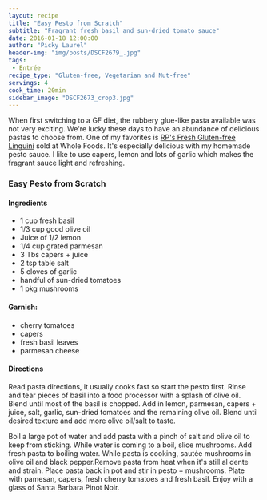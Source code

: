 ```yaml
---
layout: recipe
title: "Easy Pesto from Scratch"
subtitle: "Fragrant fresh basil and sun-dried tomato sauce"
date: 2016-01-18 12:00:00
author: "Picky Laurel"
header-img: "img/posts/DSCF2679_.jpg"
tags:
 - Entrée
recipe_type: "Gluten-free, Vegetarian and Nut-free"
servings: 4
cook_time: 20min
sidebar_image: "DSCF2673_crop3.jpg"
---
```

When first switching to a GF diet, the rubbery glue-like pasta available was not very exciting. We're lucky these days to have an abundance of delicious pastas to choose from. One of my favorites is [RP's Fresh Gluten-free Linguini](http://www.rpspasta.com/retail-pasta/fresh-gluten-free-pasta/gluten-free-linguini/) sold at Whole Foods. It's especially delicious with my homemade pesto sauce. I like to use capers, lemon and lots of garlic which makes the fragrant sauce light and refreshing.

### Easy Pesto from Scratch  

#### Ingredients

 - 1 cup fresh basil
 - 1/3 cup good olive oil
 - Juice of 1/2 lemon
 - 1/4 cup grated parmesan  
 - 3 Tbs capers + juice  
 - 2 tsp table salt
 - 5 cloves of garlic
 - handful of sun-dried tomatoes
 - 1 pkg mushrooms

#### Garnish:

 - cherry tomatoes
 - capers
 - fresh basil leaves
 - parmesan cheese


#### Directions

 Read pasta directions, it usually cooks fast so start the pesto first. Rinse and tear pieces of basil into a food processor with a splash of olive oil. Blend until most of the basil is chopped. Add in lemon, parmesan, capers + juice, salt, garlic, sun-dried tomatoes and the remaining olive oil. Blend until desired texture and add more olive oil/salt to taste.

 Boil a large pot of water and add pasta with a pinch of salt and olive oil to keep from sticking. While water is coming to a boil, slice mushrooms. Add fresh pasta to boiling water. While pasta is cooking, sautée mushrooms in olive oil and black pepper.Remove pasta from heat when it's still al dente and strain. Place pasta back in pot and stir in pesto + mushrooms. Plate with pamesan, capers, fresh cherry tomatoes and fresh basil. Enjoy with a glass of Santa Barbara Pinot Noir.  
